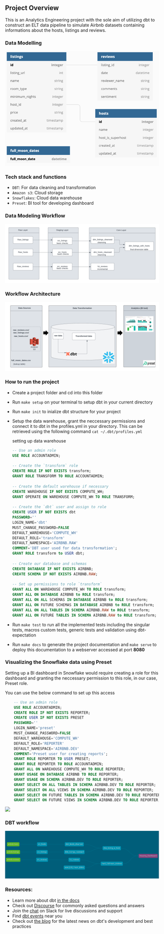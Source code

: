 ## Project Overview
This is an Analytics Engineering project with the sole aim of utilizing dbt to construct an ELT data pipeline to simulate
Airbnb datasets containing informations about the hosts, listings and reviews. 


### Data Modelling

![](https://github.com/judeleonard/Airbnb_analytics/blob/dev/assets/input_schema.png)


### Tech stack and functions
- `DBT`: For data cleaning and transformation
- `Amazon s3`: Cloud storage
- `Snowflakes`: Cloud data warehouse
- `Preset`: BI tool for developing dashboard

### Data Modeling Workflow
![](https://github.com/judeleonard/Airbnb_analytics/blob/dev/assets/Airbnb_Data_Flow.png)

### Workflow Architecture
![](https://github.com/judeleonard/Airbnb_analytics/blob/dev/assets/Airbnb_architecture.png)

### How to run the project

- Create a project folder and cd into this folder

- Run `make setup` on your terminal to setup dbt in your current directory

- Run `make init` to inialize dbt structure for your project   

- Setup the data warehouse, grant the neccessary permissions and connect it to dbt in the profiles.yml in your directory.
 This can be retrieved using the following command 
        `cat ~/.dbt/profiles.yml`

    setting up data warehouse

    ```sql
    -- Use an admin role
    USE ROLE ACCOUNTADMIN;

    -- Create the `transform` role
    CREATE ROLE IF NOT EXISTS transform;
    GRANT ROLE TRANSFORM TO ROLE ACCOUNTADMIN;

    -- Create the default warehouse if necessary
    CREATE WAREHOUSE IF NOT EXISTS COMPUTE_WH;
    GRANT OPERATE ON WAREHOUSE COMPUTE_WH TO ROLE TRANSFORM;

    -- Create the `dbt` user and assign to role
    CREATE USER IF NOT EXISTS dbt
    PASSWORD=''
    LOGIN_NAME='dbt'
    MUST_CHANGE_PASSWORD=FALSE
    DEFAULT_WAREHOUSE='COMPUTE_WH'
    DEFAULT_ROLE='transform'
    DEFAULT_NAMESPACE='AIRBNB.RAW'
    COMMENT='DBT user used for data transformation';
    GRANT ROLE transform to USER dbt;

    -- Create our database and schemas
    CREATE DATABASE IF NOT EXISTS AIRBNB;
    CREATE SCHEMA IF NOT EXISTS AIRBNB.RAW;

    -- Set up permissions to role `transform`
    GRANT ALL ON WAREHOUSE COMPUTE_WH TO ROLE transform; 
    GRANT ALL ON DATABASE AIRBNB to ROLE transform;
    GRANT ALL ON ALL SCHEMAS IN DATABASE AIRBNB to ROLE transform;
    GRANT ALL ON FUTURE SCHEMAS IN DATABASE AIRBNB to ROLE transform;
    GRANT ALL ON ALL TABLES IN SCHEMA AIRBNB.RAW to ROLE transform;
    GRANT ALL ON FUTURE TABLES IN SCHEMA AIRBNB.RAW to ROLE transform;

    ```

- Run `make test` to run all the implemented tests including the singular tests, macros custom tests, generic tests and validation using dbt-expectation

- Run `make docs` to generate the project documentation and `make serve` to deploy this documentation to a webserver accessed at port __8080__



### Visualizing the Snowflake data using Preset

Setting up a BI dashboard in Snowflake would require creating a role for this dashboard and granting the neccessary permission to this role,
in our case, Preset role.

You can use the below command to set up this access

```sql
    -- Use an admin role
    USE ROLE ACCOUNTADMIN;
    CREATE ROLE IF NOT EXISTS REPORTER;
    CREATE USER IF NOT EXISTS PRESET
    PASSWORD=''
    LOGIN_NAME='preset'
    MUST_CHANGE_PASSWORD=FALSE
    DEFAULT_WAREHOUSE='COMPUTE_WH'
    DEFAULT_ROLE='REPORTER'
    DEFAULT_NAMESPACE='AIRBNB.DEV'
    COMMENT='Preset user for creating reports';
    GRANT ROLE REPORTER TO USER PRESET;
    GRANT ROLE REPORTER TO ROLE ACCOUNTADMIN;
    GRANT ALL ON WAREHOUSE COMPUTE_WH TO ROLE REPORTER;
    GRANT USAGE ON DATABASE AIRBNB TO ROLE REPORTER;
    GRANT USAGE ON SCHEMA AIRBNB.DEV TO ROLE REPORTER;
    GRANT SELECT ON ALL TABLES IN SCHEMA AIRBNB.DEV TO ROLE REPORTER;
    GRANT SELECT ON ALL VIEWS IN SCHEMA AIRBNB.DEV TO ROLE REPORTER;
    GRANT SELECT ON FUTURE TABLES IN SCHEMA AIRBNB.DEV TO ROLE REPORTER;
    GRANT SELECT ON FUTURE VIEWS IN SCHEMA AIRBNB.DEV TO ROLE REPORTER;

```

![](https://videoapi-muybridge.vimeocdn.com/animated-thumbnails/image/f4973f3a-b7e2-4de7-bcfe-bef0a5a84edf.gif?ClientID=vimeo-core-prod&Date=1678973621&Signature=bb7365d4fcbf97c83d651e0c784374c445dc3ec0)



### DBT workflow
![](https://github.com/judeleonard/Airbnb_analytics/blob/dev/assets/dbt_workflow.png)





### Resources:
- Learn more about dbt [in the docs](https://docs.getdbt.com/docs/introduction)
- Check out [Discourse](https://discourse.getdbt.com/) for commonly asked questions and answers
- Join the [chat](https://community.getdbt.com/) on Slack for live discussions and support
- Find [dbt events](https://events.getdbt.com) near you
- Check out [the blog](https://blog.getdbt.com/) for the latest news on dbt's development and best practices

